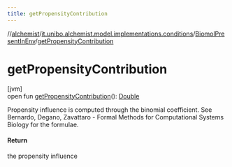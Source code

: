 ```yaml
---
title: getPropensityContribution
---
```

//[alchemist](../../../index.html)/[it.unibo.alchemist.model.implementations.conditions](../index.html)/[BiomolPresentInEnv](index.html)/[getPropensityContribution](get-propensity-contribution.html)



# getPropensityContribution



[jvm]\
open fun [getPropensityContribution](get-propensity-contribution.html)(): [Double](https://kotlinlang.org/api/latest/jvm/stdlib/kotlin/-double/index.html)



Propensity influence is computed through the binomial coefficient. See Bernardo, Degano, Zavattaro - Formal Methods for Computational Systems Biology for the formulae.



#### Return



the propensity influence




